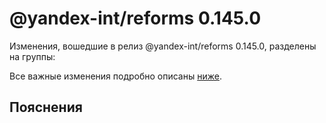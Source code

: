 # @yandex-int/reforms 0.145.0

<!-- ЧЕЛОВЕЧЕСКОЕ ВСТУПЛЕНИЕ -->

Изменения, вошедшие в релиз @yandex-int/reforms 0.145.0, разделены на группы:

Все важные изменения подробно описаны [ниже](#Пояснения).

## Пояснения

